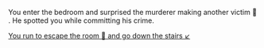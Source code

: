 You enter the bedroom and surprised the murderer making another victim 🔪 . He spotted you while committing his crime.

[You run to escape the room 🏃 and go down the stairs ↙️](3.md)